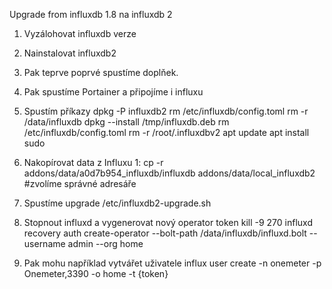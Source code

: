 Upgrade from influxdb 1.8 na influxdb 2

1. Vyzálohovat influxdb verze 
2. Nainstalovat influxdb2
3. Pak teprve poprvé spustíme doplňek.
4. Pak spustíme Portainer a připojíme i influxu
5. Spustím příkazy
dpkg -P influxdb2
rm /etc/influxdb/config.toml
rm -r /data/influxdb
dpkg --install /tmp/influxdb.deb
rm /etc/influxdb/config.toml
rm -r /root/.influxdbv2
apt update
apt install sudo


6. Nakopírovat data z Influxu 1: cp -r addons/data/a0d7b954_influxdb/influxdb addons/data/local_influxdb2   #zvolíme správné adresáře
7. Spustíme upgrade
/etc/influxdb2-upgrade.sh

7. Stopnout influxd a vygenerovat nový operator token
kill -9 270
influxd recovery auth create-operator --bolt-path /data/influxdb/influxd.bolt --username admin --org home

8. Pak mohu například vytvářet uživatele influx user create -n onemeter -p Onemeter,3390 -o home -t {token}

